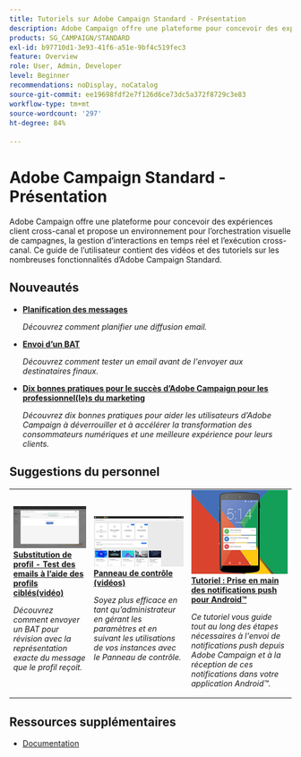```yaml
---
title: Tutoriels sur Adobe Campaign Standard - Présentation
description: Adobe Campaign offre une plateforme pour concevoir des expériences client cross-canal et propose un environnement pour l’orchestration visuelle de campagnes, la gestion d’interactions en temps réel et l’exécution cross-canal. Ce guide de l’utilisateur contient des vidéos et des tutoriels sur les nombreuses fonctionnalités d’Adobe Campaign Standard.
products: SG_CAMPAIGN/STANDARD
exl-id: b97710d1-3e93-41f6-a51e-9bf4c519fec3
feature: Overview
role: User, Admin, Developer
level: Beginner
recommendations: noDisplay, noCatalog
source-git-commit: ee19698fdf2e7f126d6ce73dc5a372f8729c3e83
workflow-type: tm+mt
source-wordcount: '297'
ht-degree: 84%

---
```


# Adobe Campaign Standard - Présentation

Adobe Campaign offre une plateforme pour concevoir des expériences client cross-canal et propose un environnement pour l’orchestration visuelle de campagnes, la gestion d’interactions en temps réel et l’exécution cross-canal. Ce guide de l’utilisateur contient des vidéos et des tutoriels sur les nombreuses fonctionnalités d’Adobe Campaign Standard.

## Nouveautés

* **[Planification des messages](/help/communication-channels/email/schedule-messages.md)**

   *Découvrez comment planifier une diffusion email.*

* **[Envoi d’un BAT](/help/communication-channels/email/send-a-proof.md)**

   *Découvrez comment tester un email avant de l&#39;envoyer aux destinataires finaux.*

* **[Dix bonnes pratiques pour le succès d’Adobe Campaign pour les professionnel(le)s du marketing](/help/strategy/10-best-practices-for-marketers.md)**

   *Découvrez dix bonnes pratiques pour aider les utilisateurs d’Adobe Campaign à déverrouiller et à accélérer la transformation des consommateurs numériques et une meilleure expérience pour leurs clients.*

## Suggestions du personnel

<table>
<tr>
  <td>
    <a href="./communication-channels/email/profile-substitution.md"> 
      <img alt="Substitution de profil - Test des emails à l’aide des profils ciblés(vidéo)" src="./assets/substitution_tab.png"/>
    </a>
    <div>
      <a href="./communication-channels/email/profile-substitution.md">
   <strong> Substitution de profil - Test des emails à l’aide des profils ciblés(vidéo)</strong>
   </a>
    </div>
    <p>
    <em>Découvrez comment envoyer un BAT pour révision avec la représentation exacte du message que le profil reçoit.</em>
    <p>
  </td>
   <td>
    <a href="https://experienceleague.adobe.com/docs/control-panel-learn/tutorials/control-panel-overview.html?lang=fr">
      <img alt="Panneau de contrôle (vidéos)" src="./assets/control-panel.png" />
    </a>
    <div>
    <a href="https://experienceleague.adobe.com/docs/control-panel-learn/tutorials/control-panel-overview.html?lang=fr">
    <strong>Panneau de contrôle (vidéos)</strong>
    </a>
    </div>
    <p>
    <em> Soyez plus efficace en tant qu’administrateur en gérant les paramètres et en suivant les utilisations de vos instances avec le Panneau de contrôle.</em>
    <p>
  </td>
  <td>
    <a href="https://experienceleague.adobe.com/docs/campaign-standard-learn/getting-started-with-push-notifications-android/introduction.html?lang=fr">
      <img alt="Tutoriel : Prise en main des notifications push pour Android" src="./assets/push-for-android.png" />
    </a>
    <div>
      <a href="https://experienceleague.adobe.com/docs/campaign-standard-learn/getting-started-with-push-notifications-android/introduction.html?lang=fr">
    <strong>Tutoriel : Prise en main des notifications push pour Android™</strong>
    </a>
    </div>
    <p>
    <em>Ce tutoriel vous guide tout au long des étapes nécessaires à l'envoi de notifications push depuis Adobe Campaign et à la réception de ces notifications dans votre application Android™.</em>
    <p>
  </td>
</tr>
</table>

## Ressources supplémentaires

* [Documentation](https://experienceleague.adobe.com/docs/campaign-standard/using/campaign-standard-home.html?lang=fr)
